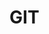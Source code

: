 <!--
 * @Author: JDR
 * @Date: 2020-08-03 11:05:22
 * @LastEditTime: 2020-08-03 15:51:08
 * @LastEditors: Please set LastEditors
 * @Description: In User Settings Edit
 * @FilePath: \JDR_Blog\docs\zh-cn\README.md
--> 
# GIT